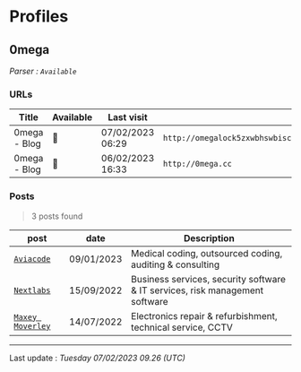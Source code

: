 # Profiles

## **0mega**


_Parser : `Available`_

### URLs
| Title | Available | Last visit | fqdn | Screenshot 
|---|---|---|---|---|
| 0mega - Blog | 🔴 | 07/02/2023 06:29 | `http://omegalock5zxwbhswbisc42o2q2i54vdulyvtqqbudqousisjgc7j7yd.onion` | <a href="https://www.ransomware.live/screenshots/omegalock5zxwbhswbisc42o2q2i54vdulyvtqqbudqousisjgc7j7yd-onion.png" target=_blank>📸</a> | 
| 0mega - Blog | 🔴 | 06/02/2023 16:33 | `http://0mega.cc` | <a href="https://www.ransomware.live/screenshots/0mega-cc.png" target=_blank>📸</a> | 

### Posts

> 3 posts found

| post | date | Description
|---|---|---|
| [`Aviacode`](https://google.com/search?q=Aviacode) | 09/01/2023 | Medical coding, outsourced coding, auditing & consulting |
| [`Nextlabs`](https://google.com/search?q=Nextlabs) | 15/09/2022 | Business services, security software & IT services, risk management software  |
| [`Maxey Moverley`](https://google.com/search?q=Maxey+Moverley) | 14/07/2022 | Electronics repair & refurbishment, technical service, CCTV |

 --- 


Last update : _Tuesday 07/02/2023 09.26 (UTC)_
